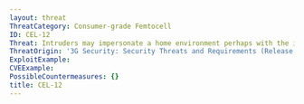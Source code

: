 ```yaml
---
layout: threat
ThreatCategory: Consumer-grade Femtocell
ID: CEL-12
Threat: Intruders may impersonate a home environment perhaps with the intention of obtaining information which enables him to masquerade as a user.
ThreatOrigin: '3G Security: Security Threats and Requirements (Release 4) [^165]'
ExploitExample:
CVEExample:
PossibleCountermeasures: {}
title: CEL-12
---
```

